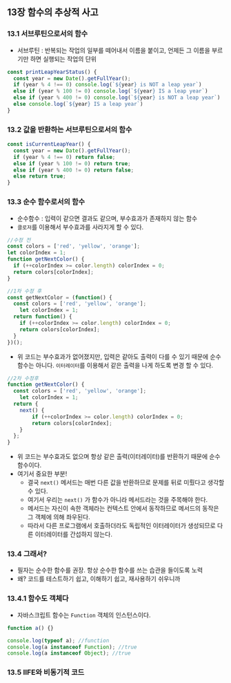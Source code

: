 ## 13장 함수의 추상적 사고



### 13.1 서브루틴으로서의 함수

- 서브루틴 : 반복되는 작업의 일부를 떼어내서 이름을 붙이고, 언제든 그 이름을 부르기만 하면 실행되는 작업의 단위

```javascript
const printLeapYearStatus() {
  const year = new Date().getFullYear();
  if (year % 4 !== 0) console.log(`${year} is NOT a leap year`)
  else if (year % 100 != 0) console.log(`${year} IS a leap year`)
  else if (year % 400 != 0) console.log(`${year} is NOT a leap year`)
  else console.log(`${year} IS a leap year`)
}
```



### 13.2 값을 반환하는 서브루틴으로서의 함수

```javascript
const isCurrentLeapYear() {
  const year = new Date().getFullYear();
  if (year % 4 !== 0) return false;
  else if (year % 100 != 0) return true;
  else if (year % 400 != 0) return false;
  else return true;
}
```



### 13.3 순수 함수로서의 함수

- 순수함수 : 입력이 같으면 결과도 같으며, 부수효과가 존재하지 않는 함수
- `클로저`를 이용해서 부수효과를 사라지게 할 수 있다.

```javascript
//수정 전
const colors = ['red', 'yellow', 'orange'];
let colorIndex = 1;
function getNextColor() {
  if (++colorIndex >= color.length) colorIndex = 0;
  return colors[colorIndex];
}

//1차 수정 후
const getNextColor = (function() {
  const colors = ['red', 'yellow', 'orange'];
	let colorIndex = 1;
  return function() {
    if (++colorIndex >= color.length) colorIndex = 0;
  	return colors[colorIndex];
  }
})();
```

- 위 코드는 부수효과가 없어졌지만, 입력은 같아도 출력이 다를 수 있기 때문에 순수함수는 아니다. `이터레이터`를 이용해서 같은 출력을 나게 하도록 변경 할 수 있다.

```javascript
//2차 수정후
function getNextColor() {
  const colors = ['red', 'yellow', 'orange'];
	let colorIndex = 1;
  return {
    next() {
    	if (++colorIndex >= color.length) colorIndex = 0;
  		return colors[colorIndex];
    }
  };
}
```

- 위 코드는 부수효과도 없으며 항상 같은 출력(이터레이터)를 반환하기 때문에 순수함수이다.
- 여기서 중요한 부분!
  - 결국 `next()` 메서드는 매번 다른 값을 반환하므로 문제를 뒤로 미뤘다고 생각할 수 있다.
  - 여기서 우리는 `next()` 가 함수가 아니라 메서드라는 것을 주목해야 한다.
  - 메서드는 자신이 속한 객체라는 컨텍스트 안에서 동작하므로 메서드의 동작은 그 객체에 의해 좌우된다.
  - 따라서 다른 프로그램에서 호출하더라도 독립적인 이터레이터가 생성되므로 다른 이터레이터를 간섭하지 않는다.



### 13.4 그래서?

- 필자는 순수한 함수를 권장. 항상 순수한 함수를 쓰는 습관을 들이도록 노력
- 왜? 코드를 테스트하기 쉽고, 이해하기 쉽고, 재사용하기 쉬우니까



### 13.4.1 함수도 객체다

- 자바스크립트 함수는 `Function` 객체의 인스턴스이다.

```javascript
function a() {}

console.log(typeof a); //function
console.log(a instanceof Function); //true
console.log(a instanceof Object); //true
```

 

### 13.5 IIFE와 비동기적 코드



